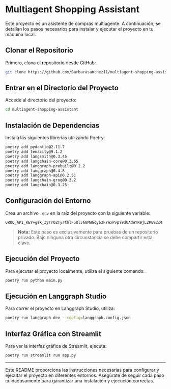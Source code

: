 # Multiagent Shopping Assistant

Este proyecto es un asistente de compras multiagente. A continuación, se detallan los pasos necesarios para instalar y ejecutar el proyecto en tu máquina local.

## Clonar el Repositorio

Primero, clona el repositorio desde GitHub:

```bash
git clone https://github.com/Barbarasanchez11/multiagent-shopping-assistant.git
```

## Entrar en el Directorio del Proyecto

Accede al directorio del proyecto:

```bash
cd multiagent-shopping-assistant
```

## Instalación de Dependencias

Instala las siguientes librerías utilizando Poetry:

```bash
poetry add pydantic@2.11.7
poetry add tenacity@9.1.2
poetry add langsmith@0.3.45
poetry add langchain-core@0.3.65
poetry add langgraph-prebuilt@0.2.2
poetry add langgraph@0.4.8
poetry add langgraph-api@0.2.51
poetry add langchain-groq@0.3.2
poetry add langchain@0.3.25
```

## Configuración del Entorno

Crea un archivo `.env` en la raíz del proyecto con la siguiente variable:

```plaintext
GROQ_API_KEY=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
```

> **Nota:** Este paso es exclusivamente para pruebas de un repositorio privado. Bajo ninguna otra circunstancia se debe compartir esta clave.

## Ejecución del Proyecto

Para ejecutar el proyecto localmente, utiliza el siguiente comando:

```bash
poetry run python main.py
```

## Ejecución en Langgraph Studio

Para correr el proyecto en Langgraph Studio, utiliza:

```bash
poetry run langgraph dev --config=langgraph.config.json
```

## Interfaz Gráfica con Streamlit

Para ver la interfaz gráfica de Streamlit, ejecuta:

```bash
poetry run streamlit run app.py
```

---

Este README proporciona las instrucciones necesarias para configurar y ejecutar el proyecto en diferentes entornos. Asegúrate de seguir cada paso cuidadosamente para garantizar una instalación y ejecución correctas.